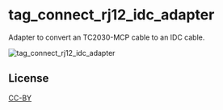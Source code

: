 # tag_connect_rj12_idc_adapter

Adapter to convert an TC2030-MCP cable to an IDC cable.

![tag_connect_rj12_idc_adapter](https://rawgit.com/ahtn/tag_connect_rj12_idc_adapter/master/tag_connect_rj12_idc_adapter.png)

## License

[CC-BY](https://creativecommons.org/licenses/by/4.0/)
